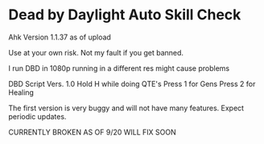 # Dead by Daylight Auto Skill Check

Ahk Version 1.1.37 as of upload

Use at your own risk. Not my fault if you get banned.

I run DBD in 1080p running in a different res might cause problems


DBD Script Vers. 1.0
Hold H while doing QTE's 
Press 1 for Gens 
Press 2 for Healing

The first version is very buggy and will not have many features.
Expect periodic updates.




CURRENTLY BROKEN AS OF 9/20 WILL FIX SOON
